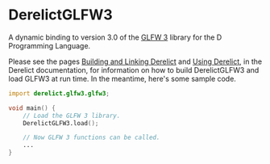 DerelictGLFW3
=============

A dynamic binding to version 3.0 of the [GLFW 3][1] library for the D Programming Language.

Please see the pages [Building and Linking Derelict][2] and [Using Derelict][3], in the Derelict documentation, for information on how to build DerelictGLFW3 and load GLFW3 at run time. In the meantime, here's some sample code.

```D
import derelict.glfw3.glfw3;

void main() {
    // Load the GLFW 3 library.
    DerelictGLFW3.load();

    // Now GLFW 3 functions can be called.
    ...
}
```

[1]: http://www.glfw.org/
[2]: http://derelictorg.github.io/compiling.html
[3]: http://derelictorg.github.io/using.html